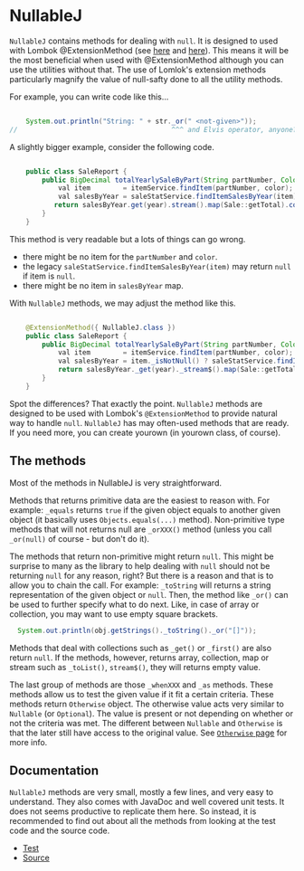 # NullableJ

`NullableJ` contains methods for dealing with `null`.
It is designed to used with Lombok @ExtensionMethod (see [here](https://dzone.com/articles/lomboks-extension-methods) and [here](https://projectlombok.org/features/experimental/ExtensionMethod)).
This means it will be the most beneficial when used with @ExtensionMethod
  although you can use the utilities without that.
The use of Lomlok's extension methods particularly magnify the value of null-safty done to all the utility methods.

For example, you can write code like this...

```Java

    System.out.println("String: " + str._or(" <not-given>"));
//                                      ^^^ and Elvis operator, anyone?
```

A slightly bigger example, consider the following code.

```Java

    public class SaleReport {
        public BigDecimal totalYearlySaleByPart(String partNumber, Color color, int year) {
            val item        = itemService.findItem(partNumber, color);
            val salesByYear = saleStatService.findItemSalesByYear(item);
           return salesByYear.get(year).stream().map(Sale::getTotal).collect(reducing(ZERO, BigDecimal::add));
        }
    }
```

This method is very readable but a lots of things can go wrong.
* there might be no item for the `partNumber` and `color`.
* the legacy `saleStatService.findItemSalesByYear(item)` may return `null` if item is `null`.
* there might be no item in `salesByYear` map.

With `NullableJ` methods, we may adjust the method like this.

```Java

    @ExtensionMethod({ NullableJ.class })
    public class SaleReport {
        public BigDecimal totalYearlySaleByPart(String partNumber, Color color, int year) {
            val item        = itemService.findItem(partNumber, color);
            val salesByYear = item._isNotNull() ? saleStatService.findItemSalesByYear(item) : null;
            return salesByYear._get(year)._stream$().map(Sale::getTotal).collect(reducing(ZERO, BigDecimal::add));
        }
    }
```

Spot the differences?
That exactly the point.
`NullableJ` methods are designed to be used with Lombok's `@ExtensionMethod` to provide natural way to handle `null`.
`NullableJ` has may often-used methods that are ready.
If you need more, you can create yourown (in yourown class, of course).

## The methods

Most of the methods in NullableJ is very straightforward.

Methods that returns primitive data are the easiest to reason with.
For example: `_equals` returns `true` if the given object equals to another given object (it basically uses `Objects.equals(...)` method).
Non-primitive type methods that will not returns null are `_orXXX()` method (unless you call `_or(null)` of course - but don't do it).

The methods that return non-primitive might return `null`.
This might be surprise to many as the library to help dealing with `null` should not be returning `null` for any reason, right?
But there is a reason and that is to allow you to chain the call.
For example: `_toString` will returns a string representation of the given object or `null`.
Then, the method like `_or()` can be used to further specify what to do next.
Like, in case of array or collection,
  you may want to use empty square brackets.

```Java
  System.out.println(obj.getStrings()._toString()._or("[]"));
```

Methods that deal with collections such as `_get()` or `_first()` are also return `null`.
If the methods, however, returns array, collection, map or stream such as `_toList()`, `stream$()`, they will returns empty value.

The last group of methods are those `_whenXXX` and `_as` methods.
These methods allow us to test the given value if it fit a certain criteria.
These methods return `Otherwise` object.
The otherwise value acts very similar to `Nullable` (or `Optional`).
The value is present or not depending on whether or not the criteria was met.
The different between `Nullable` and `Otherwise` is that the later still have access to the original value.
See [`Otherwise` page](https://github.com/NawaMan/NullableJ/blob/master/docs/Otherwise.md) for more info.


## Documentation

`NullableJ` methods are very small, mostly a few lines, and very easy to understand.
They also comes with JavaDoc and well covered unit tests.
It does not seems productive to replicate them here.
So instead, it is recommended to find out about all the methods from looking at the test code and the source code.

- [Test](https://github.com/NawaMan/NullableJ/blob/master/src/test/java/nawaman/nullable/NullableJTest.java)
- [Source](https://github.com/NawaMan/NullableJ/blob/master/src/main/java/nawaman/nullable/NullableJ.java)

